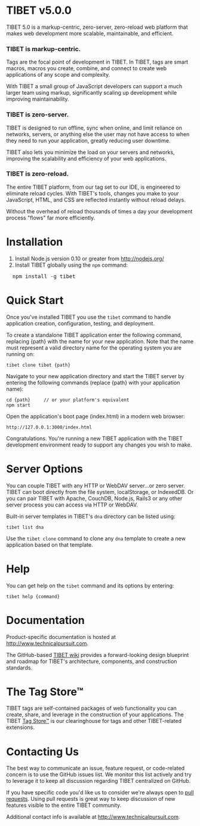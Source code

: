 # TIBET v5.0.0

TIBET 5.0 is a markup-centric, zero-server, zero-reload web platform
that makes web development more scalable, maintainable, and efficient.

### TIBET is markup-centric.
Tags are the focal point of development in TIBET. In TIBET, tags are
smart macros, macros you create, combine, and connect to create web
applications of any scope and complexity.

With TIBET a small group of JavaScript developers can support a much
larger team using markup, significantly scaling up development while
improving maintainability.

### TIBET is zero-server.
TIBET is designed to run offline, sync when online, and limit reliance 
on networks, servers, or anything else the user may not have access to
when they need to run your application, greatly reducing user downtime.

TIBET also lets you minimize the load on your servers and networks,
improving the scalability and efficiency of your web applications.

### TIBET is zero-reload.
The entire TIBET platform, from our tag set to our IDE, is engineered to
eliminate reload cycles. With TIBET's tools, changes you make to your
JavaScript, HTML, and CSS are reflected instantly without reload delays.

Without the overhead of reload thousands of times a day your development
process "flows" far more efficiently.

# Installation

1. Install Node.js version 0.10 or greater from http://nodejs.org/
2. Install TIBET globally using the `npm` command:<br/>
<pre>
  npm install -g tibet
</pre>

# Quick Start

Once you've installed TIBET you use the `tibet` command to handle
application creation, configuration, testing, and deployment. 

To create a standalone TIBET application enter the following command,
replacing {path} with the name for your new application. Note that the
name must represent a valid directory name for the operating system you
are running on:

    tibet clone tibet {path}

Navigate to your new application directory and start the TIBET server by
entering the following commands (replace {path} with your application name):

    cd {path}     // or your platform's equivalent
    npm start

Open the application's boot page (index.html) in a modern web browser:

    http://127.0.0.1:3000/index.html

Congratulations. You're running a new TIBET application with the TIBET
development environment ready to support any changes you wish to make.

# Server Options

You can couple TIBET with any HTTP or WebDAV server...or zero server.
TIBET can boot directly from the file system, localStorage, or IndexedDB.
Or you can pair TIBET with Apache, CouchDB, Node.js, Rails3 or any other
server process you can access via HTTP or WebDAV.

Built-in server templates in TIBET's `dna` directory can be listed using:

    tibet list dna

Use the `tibet clone` command to clone any `dna` template to
create a new application based on that template.

# Help

You can get help on the `tibet` command and its options by entering:

    tibet help {command}


# Documentation

Product-specific documentation is hosted at <http://www.technicalpursuit.com>.

The GitHub-based [TIBET wiki](https://github.com/TechnicalPursuit/TIBET/wiki)
provides a forward-looking design blueprint and roadmap for TIBET's 
architecture, components, and construction standards.


# The Tag Store&trade;

TIBET tags are self-contained packages of web functionality you can create,
share, and leverage in the construction of your applications. The TIBET [Tag
Store&trade;](http://www.technicalpursuit.com/tibet/tagstore/) is our
clearinghouse for tags and other TIBET-related extensions. 


# Contacting Us

The best way to communicate an issue, feature request, or code-related concern
is to use the GitHub issues list. We monitor this list actively and try to
leverage it to keep all discussion regarding TIBET centralized on GitHub.

If you have specific code you'd like us to consider we're always open to [pull
requests](http://help.github.com/articles/using-pull-requests). Using pull
requests is great way to keep discussion of new features visible to the entire
TIBET community.

Additional contact info is available at <http://www.technicalpursuit.com>. 

